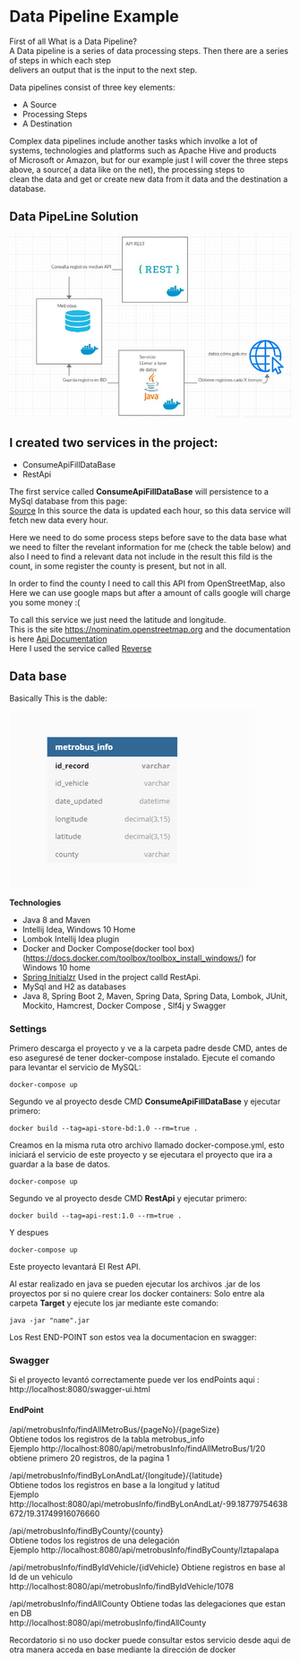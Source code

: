 # Data Pipeline Example
First of all What is a Data Pipeline?  
A Data pipeline  is a series of data processing steps. Then there are a series of steps in which each step  
delivers an output that is the input to the next step.  

Data pipelines consist of three key elements:
* A Source
* Processing Steps
* A Destination

Complex data pipelines include another tasks which involke a lot of systems, technologies and platforms such as Apache Hive and products  
of Microsoft or Amazon, but for our example just I will cover the three steps above, a source( a data like on the net), the processing steps to  
clean the data and get or create new data from it data and the destination a database.  

## Data PipeLine Solution
![Alt text](img/diagrama.jpeg?raw=true "Data Pipeline Solution")

## I created two services in the project:
* ConsumeApiFillDataBase
* RestApi


The first service  called **ConsumeApiFillDataBase** will persistence to a MySql database from this page:  
[Source](https://datos.cdmx.gob.mx/explore/dataset/prueba_fetchdata_metrobus/api/) 
In this source the data is updated each hour, so this data service will fetch new data every hour.  

Here we need to do some process steps before save to the data base what we need to filter the revelant information for me (check the table below)
and also I need to find a relevant data not include in the result this fild is the count, in some register the county is present, but not in all.  

In order to find the county I need to call this API from OpenStreetMap, also Here we can use google maps but after a amount of calls google will charge you some money :(  

To call this service we just need the latitude and longitude.  
This is the site https://nominatim.openstreetmap.org and the documentation is here [Api Documentation](https://nominatim.org/release-docs/develop/api/Overview/)  
Here I used the service called  [Reverse ](https://nominatim.org/release-docs/develop/api/Reverse/)   

## Data base
Basically This is the dable:  

![Alt text](img/table.PNG?raw=true "MySql Table")

**Technologies**
* Java 8 and Maven
* Intellij Idea, Windows 10 Home
* Lombok Intellij Idea plugin
* Docker and Docker Compose(docker tool box) (https://docs.docker.com/toolbox/toolbox_install_windows/) for Windows 10 home
* [Spring Initialzr](https://start.spring.io/)  Used in the project calld RestApi.
* MySql and H2 as databases
* Java 8, Spring Boot 2, Maven, Spring Data, Spring Data, Lombok, JUnit, Mockito, Hamcrest, Docker Compose , Slf4j y Swagger

### Settings

Primero descarga el proyecto y ve a la carpeta padre desde CMD, antes de eso aseguresé de tener docker-compose instalado.
Ejecute el comando para levantar el servicio de MySQL:

```
docker-compose up
```

Segundo ve al proyecto desde CMD **ConsumeApiFillDataBase** y ejecutar primero:
```
docker build --tag=api-store-bd:1.0 --rm=true .
```

Creamos en la misma ruta otro archivo llamado docker-compose.yml, esto iniciará el servicio de este proyecto y se ejecutara el proyecto
que ira a guardar a la base de datos.  
```
docker-compose up
```

Segundo ve al proyecto desde CMD **RestApi** y ejecutar primero:  
```
docker build --tag=api-rest:1.0 --rm=true .
```
Y despues

```
docker-compose up
```
Este proyecto levantará El Rest API.


Al estar realizado en java se pueden ejecutar los archivos .jar de los proyectos por si no quiere crear los docker containers:
Solo entre ala carpeta **Target** y ejecute los jar mediante este comando:

```
java -jar "name".jar
```

Los Rest END-POINT son estos vea la documentacion en swagger: 


### Swagger
Si el proyecto levantó correctamente puede ver los endPoints aqui : http://localhost:8080/swagger-ui.html

#### EndPoint
/api/metrobusInfo/findAllMetroBus/{pageNo}/{pageSize}  
Obtiene todos los registros de la tabla metrobus_info   
Ejemplo http://localhost:8080/api/metrobusInfo/findAllMetroBus/1/20  obtiene primero 20 registros, de la pagina 1  


​/api​/metrobusInfo​/findByLonAndLat​/{longitude}​/{latitude}  
Obtiene todos los registros en base a la longitud y latitud  
Ejemplo http://localhost:8080/api/metrobusInfo/findByLonAndLat/-99.18779754638672/19.31749916076660  

/api/metrobusInfo/findByCounty/{county}  
Obtiene todos los registros de una delegación  
Ejemplo http://localhost:8080/api/metrobusInfo/findByCounty/Iztapalapa


​/api​/metrobusInfo​/findByIdVehicle​/{idVehicle}
Obtiene registros en base al Id de un vehiculo
http://localhost:8080/api/metrobusInfo/findByIdVehicle/1078

/api/metrobusInfo/findAllCounty
Obtiene todas las delegaciones que estan en DB  
http://localhost:8080/api/metrobusInfo/findAllCounty  

Recordatorio si no uso docker puede consultar estos servicio desde aqui de otra manera acceda en base mediante la dirección de docker  
